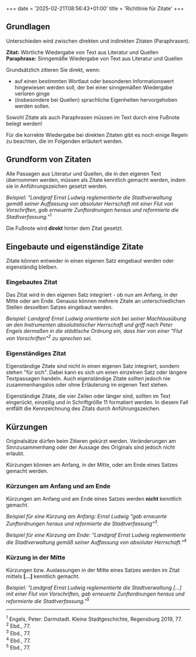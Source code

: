 +++
date = '2025-02-21T08:56:43+01:00'
title = 'Richtlinie für Zitate'
+++
## Grundlagen
Unterschieden wird zwischen direkten und indirekten Zitaten (Paraphrasen).

**Zitat:** Wörtliche Wiedergabe von Text aus Literatur und Quellen<br>
**Paraphrase:** Sinngemäße Wiedergabe von Text aus Literatur und Quellen

Grundsätzlich zitieren Sie direkt, wenn:
- auf einen bestimmten Wortlaut oder besonderen Informationswert hingewiesen werden soll, der bei einer sinngemäßen Wiedergabe verloren ginge
- (insbesondere bei Quellen) sprachliche Eigenheiten hervorgehoben werden sollen.

Sowohl Zitate als auch Paraphrasen müssen im Text durch eine Fußnote belegt werden!

Für die korrekte Wiedergabe bei direkten Zitaten gibt es noch einige Regeln zu beachten, die im Folgenden erläutert werden.

## Grundform von Zitaten
Alle Passagen aus Literatur und Quellen, die in den eigenen Text übernommen werden, müssen als Zitate kenntlich gemacht werden, indem sie in Anführungszeichen gesetzt werden.

*Beispiel: "Landgraf Ernst Ludwig reglementierte die Stadtverwaltung gemäß seiner Auffassung von absoluter Herrschaft mit einer Flut von Vorschriften, gab erneuerte Zunftordnungen heraus und reformierte die Stadtverfassung."<sup>1</sup>*

Die Fußnote wird **direkt** hinter dem Zitat gesetzt.
## Eingebaute und eigenständige Zitate
Zitate können entweder in einen eigenen Satz eingebaut werden oder eigenständig bleiben.
### Eingebautes Zitat
Das Zitat wird in den eigenen Satz integriert - ob nun am Anfang, in der Mitte oder am Ende. Genauso können mehrere Zitate an unterschiedlichen Stellen desselben Satzes eingebaut werden.

*Beispiel: Landgraf Ernst Ludwig orientierte sich bei seiner Machtausübung an den Instrumenten absolutistischer Herrschaft und griff nach Peter Engels dermaßen in die städtische Ordnung ein, dass hier von einer "Flut von Vorschriften"<sup>2</sup> zu sprechen sei.*
### Eigenständiges Zitat
Eigenständige Zitate sind nicht in einen eigenen Satz integriert, sondern stehen "für sich". Dabei kann es sich um einen einzelnen Satz oder längere Textpassagen handeln. Auch eigenständige Zitate sollten jedoch nie zusammenhangslos oder ohne Erläuterung im eigenen Text stehen.

Eigenständige Zitate, die vier Zeilen oder länger sind, sollten im Text eingerückt, einzeilig und in Schriftgröße 11 formatiert werden. In diesem Fall entfällt die Kennzeichnung des Zitats durch Anführungszeichen.
## Kürzungen
Originalsätze dürfen beim Zitieren gekürzt werden. Veränderungen am Sinnzusammenhang oder der Aussage des Originals sind jedoch nicht erlaubt.

Kürzungen können am Anfang, in der Mitte, oder am Ende eines Satzes gemacht werden.
### Kürzungen am Anfang und am Ende
Kürzungen am Anfang und am Ende eines Satzes werden **nicht** kenntlich gemacht. 

*Beispiel für eine Kürzung am Anfang: Ernst Ludwig "gab erneuerte Zunftordnungen heraus und reformierte die Stadtverfassung"<sup>3</sup>.*

*Beispiel für eine Kürzung am Ende: "Landgraf Ernst Ludwig reglementierte die Stadtverwaltung gemäß seiner Auffassung von absoluter Herrschaft."<sup>4</sup>*
### Kürzung in der Mitte
Kürzungen bzw. Auslassungen in der Mitte eines Satzes werden im Zitat mittels **[...]** kenntlich gemacht.

*Beispiel: "Landgraf Ernst Ludwig reglementierte die Stadtverwaltung [...] mit einer Flut von Vorschriften, gab erneuerte Zunftordnungen heraus und reformierte die Stadtverfassung."<sup>5</sup>*

---

<sup>1</sup> Engels, Peter: Darmstadt. Kleine Stadtgeschichte, Regensburg 2019, 77.<br>
<sup>2</sup> Ebd., 77.<br>
<sup>3</sup> Ebd., 77.<br>
<sup>4</sup> Ebd., 77.<br>
<sup>5</sup> Ebd., 77.
